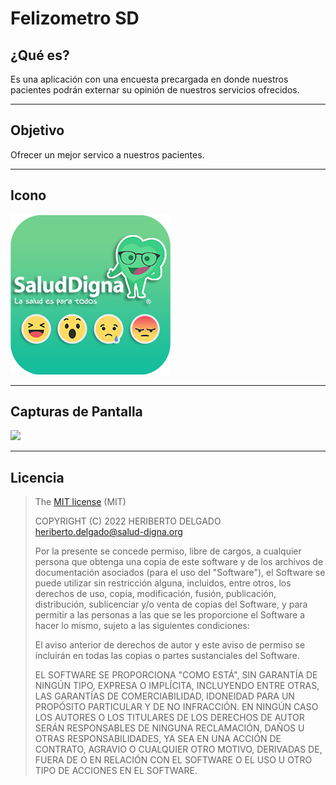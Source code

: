 # Felizometro SD

## ¿Qué es?
Es una aplicación con una encuesta precargada en donde nuestros pacientes podrán externar su opinión de nuestros servicios ofrecidos.

<hr>

## Objetivo
Ofrecer un mejor servico a nuestros pacientes.

<hr>

## Icono

![](icon.png)

<hr>

## Capturas de Pantalla

![](assets/captura.png)

<hr>

## Licencia

>The [MIT license](https://opensource.org/licenses/MIT) (MIT)
>
>COPYRIGHT (C) 2022 HERIBERTO DELGADO <heriberto.delgado@salud-digna.org>
>
>Por la presente se concede permiso, libre de cargos, a cualquier persona que obtenga una copia de este software y de los archivos de documentación asociados (para el uso del "Software"), el Software se puede utilizar sin restricción alguna, incluidos, entre otros, los derechos de uso, copia, modificación, fusión, publicación, distribución, sublicenciar y/o venta de copias del Software, y para permitir a las personas a las que se les proporcione el Software a hacer lo mismo, sujeto a las siguientes condiciones:
>
>El aviso anterior de derechos de autor y este aviso de permiso se incluirán en todas las copias o partes sustanciales del Software.
>
>EL SOFTWARE SE PROPORCIONA "COMO ESTÁ", SIN GARANTÍA DE NINGÚN TIPO, EXPRESA O IMPLÍCITA, INCLUYENDO ENTRE OTRAS, LAS GARANTÍAS DE COMERCIABILIDAD, IDONEIDAD PARA UN PROPÓSITO PARTICULAR Y DE NO INFRACCIÓN. EN NINGÚN CASO LOS AUTORES O LOS TITULARES DE LOS DERECHOS DE AUTOR SERÁN RESPONSABLES DE NINGUNA RECLAMACIÓN, DAÑOS U OTRAS RESPONSABILIDADES, YA SEA EN UNA ACCIÓN DE CONTRATO, AGRAVIO O CUALQUIER OTRO MOTIVO, DERIVADAS DE, FUERA DE O EN RELACIÓN CON EL SOFTWARE O EL USO U OTRO TIPO DE ACCIONES EN EL SOFTWARE.